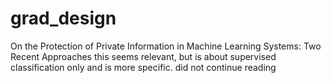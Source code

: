 # grad_design
On the Protection of Private Information in Machine Learning Systems: Two Recent Approaches 
this seems relevant, but is about supervised classification only and is more specific. did not continue reading

